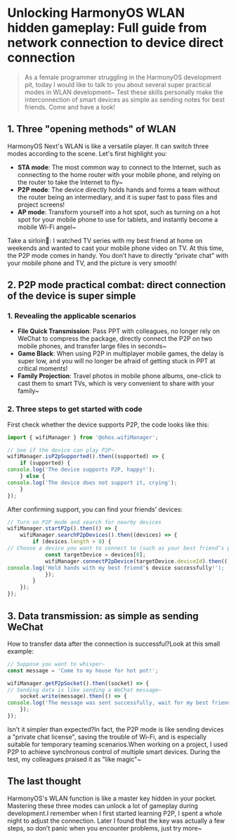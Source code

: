 # Unlocking HarmonyOS WLAN hidden gameplay: Full guide from network connection to device direct connection

> As a female programmer struggling in the HarmonyOS development pit, today I would like to talk to you about several super practical modes in WLAN development~ Test these skills personally make the interconnection of smart devices as simple as sending notes for best friends. Come and have a look!

## 1. Three "opening methods" of WLAN

HarmonyOS Next's WLAN is like a versatile player. It can switch three modes according to the scene. Let's first highlight you:

- **STA mode**: The most common way to connect to the Internet, such as connecting to the home router with your mobile phone, and relying on the router to take the Internet to fly~
- **P2P mode**: The device directly holds hands and forms a team without the router being an intermediary, and it is super fast to pass files and project screens!
- **AP mode**: Transform yourself into a hot spot, such as turning on a hot spot for your mobile phone to use for tablets, and instantly become a mobile Wi-Fi angel~

Take a sirloin🌰: I watched TV series with my best friend at home on weekends and wanted to cast your mobile phone video on TV. At this time, the P2P mode comes in handy. You don’t have to directly “private chat” with your mobile phone and TV, and the picture is very smooth!

## 2. P2P mode practical combat: direct connection of the device is super simple

### 1. Revealing the applicable scenarios

- **File Quick Transmission**: Pass PPT with colleagues, no longer rely on WeChat to compress the package, directly connect the P2P on two mobile phones, and transfer large files in seconds~
- **Game Black**: When using P2P in multiplayer mobile games, the delay is super low, and you will no longer be afraid of getting stuck in PPT at critical moments!
- **Family Projection**: Travel photos in mobile phone albums, one-click to cast them to smart TVs, which is very convenient to share with your family~

### 2. Three steps to get started with code

First check whether the device supports P2P, the code looks like this:

```typescript
import { wifiManager } from '@ohos.wifiManager';

// See if the device can play P2P~
wifiManager.isP2pSupported().then((supported) => {
    if (supported) {
console.log('The device supports P2P, happy!');
    } else {
console.log('The device does not support it, crying');
    }
});
```  

After confirming support, you can find your friends’ devices:

```typescript
// Turn on P2P mode and search for nearby devices
wifiManager.startP2p().then(() => {
    wifiManager.searchP2pDevices().then((devices) => {
        if (devices.length > 0) {
// Choose a device you want to connect to (such as your best friend’s phone)
            const targetDevice = devices[0];
            wifiManager.connectP2pDevice(targetDevice.deviceId).then(() => {
console.log('Hold hands with my best friend's device successfully!');
            });
        }
    });
});
```  

## 3. Data transmission: as simple as sending WeChat

How to transfer data after the connection is successful?Look at this small example:

```typescript
// Suppose you want to whisper~
const message = 'Come to my house for hot pot!';

wifiManager.getP2pSocket().then((socket) => {
// Sending data is like sending a WeChat message~
    socket.write(message).then(() => {
console.log('The message was sent successfully, wait for my best friend to reply!');
    });
});
```  

Isn't it simpler than expected?In fact, the P2P mode is like sending devices a "private chat license", saving the trouble of Wi-Fi, and is especially suitable for temporary teaming scenarios.When working on a project, I used P2P to achieve synchronous control of multiple smart devices. During the test, my colleagues praised it as "like magic"~

## The last thought

HarmonyOS's WLAN function is like a master key hidden in your pocket. Mastering these three modes can unlock a lot of gameplay during development.I remember when I first started learning P2P, I spent a whole night to adjust the connection. Later I found that the key was actually a few steps, so don’t panic when you encounter problems, just try more~
